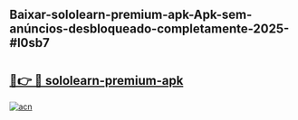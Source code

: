 ## Baixar-sololearn-premium-apk-Apk-sem-anúncios-desbloqueado-completamente-2025-#l0sb7

# <h2><a href="https://ainizakaria.my?title=sololearn-premium-apk&ref=20M">🔗👉 🔴 sololearn-premium-apk</a></h2>

[![acn](https://github.com/user-attachments/assets/0f9c940e-d8b0-45ae-aac7-cd30a18b3e1c)](https://ainizakaria.my?title=sololearn-premium-apk&ref=20M)

